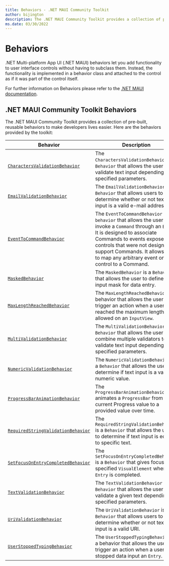 ```yaml
---
title: Behaviors - .NET MAUI Community Toolkit
author: bijington
description: The .NET MAUI Community Toolkit provides a collection of pre-built, reusable behaviors to make developers lives easier.
ms.date: 03/30/2022
---
```


# Behaviors

.NET Multi-platform App UI (.NET MAUI) behaviors let you add functionality to user interface controls without having to subclass them. Instead, the functionality is implemented in a behavior class and attached to the control as if it was part of the control itself.

For further information on Behaviors please refer to the [.NET MAUI documentation](/dotnet/maui/fundamentals/behaviors).

## .NET MAUI Community Toolkit Behaviors

The .NET MAUI Community Toolkit provides a collection of pre-built, reusable behaviors to make developers lives easier. Here are the behaviors provided by the toolkit:

| Behavior | Description |
| --------- | ----------- |
| [`CharactersValidationBehavior`](characters-validation-behavior.md) | The `CharactersValidationBehavior` is a `Behavior` that allows the user to validate text input depending on specified parameters. |
| [`EmailValidationBehavior`](email-validation-behavior.md) | The `EmailValidationBehavior` is a `Behavior` that allows users to determine whether or not text input is a valid e-mail address. |
| [`EventToCommandBehavior`](event-to-command-behavior.md) | The `EventToCommandBehavior` is a `behavior` that allows the user to invoke a `Command` through an `Event`. It is designed to associate Commands to events exposed by controls that were not designed to support Commands. It allows you to map any arbitrary event on a control to a Command. |
| [`MaskedBehavior`](masked-behavior.md) | The `MaskedBehavior` is a `Behavior` that allows the user to define an input mask for data entry. |
| [`MaxLengthReachedBehavior`](maximum-length-reached-behavior.md) | The `MaxLengthReachedBehavior` is a behavior that allows the user to trigger an action when a user has reached the maximum length allowed on an `InputView`. |
| [`MultiValidationBehavior`](multi-validation-behavior.md) | The `MultiValidationBehavior` is a `Behavior` that allows the user to combine multiple validators to validate text input depending on specified parameters. |
| [`NumericValidationBehavior`](numeric-validation-behavior.md) | The `NumericValidationBehavior` is a `Behavior` that allows the user to determine if text input is a valid numeric value. |
| [`ProgressBarAnimationBehavior`](progressbar-animation-behavior.md) | The `ProgressBarAnimationBehavior` animates a `ProgressBar` from its current Progress value to a provided value over time. |
| [`RequiredStringValidationBehavior`](required-string-validation-behavior.md) | The `RequiredStringValidationBehavior` is a `Behavior` that allows the user to determine if text input is equal to specific text. |
| [`SetFocusOnEntryCompletedBehavior`](set-focus-when-entry-completed-behavior.md) | The `SetFocusOnEntryCompletedBehavior` is a `Behavior` that gives focus to a specified `VisualElement` when an `Entry` is completed. |
| [`TextValidationBehavior`](text-validation-behavior.md) | The `TextValidationBehavior` is a `Behavior` that allows the user to validate a given text depending on specified parameters. |
| [`UriValidationBehavior`](uri-validation-behavior.md) | The `UriValidationBehavior` is a `Behavior` that allows users to determine whether or not text input is a valid URI. |
| [`UserStoppedTypingBehavior`](user-stopped-typing-behavior.md) | The `UserStoppedTypingBehavior` is a behavior that allows the user to trigger an action when a user has stopped data input an `Entry`. |
